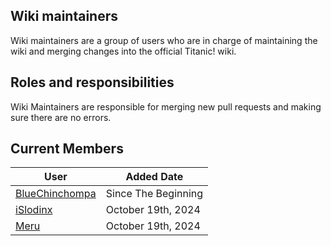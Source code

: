 ## Wiki maintainers
Wiki maintainers are a group of users who are in charge of maintaining the wiki and merging changes into the official Titanic! wiki.

## Roles and responsibilities
Wiki Maintainers are responsible for merging new pull requests and making sure there are no errors.

## Current Members

User | Added Date 
---|---
[BlueChinchompa](https://osu.titanic.sh/u/40)   | Since The Beginning 
[iSlodinx](https://osu.titanic.sh/u/869) | October 19th, 2024
[Meru](https://osu.titanic.sh/u/41) | October 19th, 2024

<!--- I do not know when I [BlueChinchompa] became a maintainer so as a place holder I decided to add "Since The Beginning" -->

